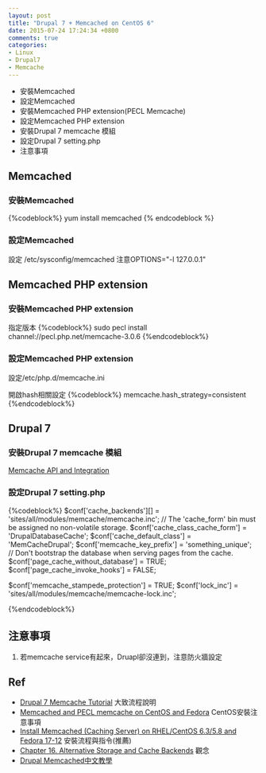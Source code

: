 ```yaml
---
layout: post
title: "Drupal 7 + Memcached on CentOS 6"
date: 2015-07-24 17:24:34 +0800
comments: true
categories:
- Linux
- Drupal7
- Memcache 
---
```


- 安裝Memcached
- 設定Memcached
- 安裝Memcached PHP extension(PECL Memcache)
- 設定Memcached PHP extension
- 安裝Drupal 7 memcache 模組
- 設定Drupal 7 setting.php
- 注意事項
<!-- more -->
##  Memcached  ##
### 安裝Memcached ###

{%codeblock%}
yum install memcached
{% endcodeblock %}

### 設定Memcached ###

設定 /etc/sysconfig/memcached
注意OPTIONS="-l 127.0.0.1"

## Memcached PHP extension ##
### 安裝Memcached PHP extension ###
指定版本
{%codeblock%}
sudo pecl install channel://pecl.php.net/memcache-3.0.6
{%endcodeblock%}

### 設定Memcached PHP extension ###
設定/etc/php.d/memcache.ini

開啟hash相關設定
{%codeblock%}
memcache.hash\_strategy=consistent
{%endcodeblock%}

## Drupal 7 ##
### 安裝Drupal 7 memcache 模組 ###
[Memcache API and Integration](https://www.drupal.org/project/memcache)

### 設定Drupal 7 setting.php ###
{%codeblock%}
$conf['cache_backends'][] = 'sites/all/modules/memcache/memcache.inc';
// The 'cache_form' bin must be assigned no non-volatile storage.
$conf['cache_class_cache_form'] = 'DrupalDatabaseCache';
$conf['cache_default_class'] = 'MemCacheDrupal';
$conf['memcache_key_prefix'] = 'something_unique';
// Don't bootstrap the database when serving pages from the cache.
$conf['page_cache_without_database'] = TRUE;
$conf['page_cache_invoke_hooks'] = FALSE;

$conf['memcache_stampede_protection'] = TRUE;
$conf['lock_inc'] = 'sites/all/modules/memcache/memcache-lock.inc';

{%endcodeblock%}


## 注意事項 ##
1. 若memcache service有起來，Druapl卻沒連到，注意防火牆設定

## Ref ##
- [Drupal 7 Memcache Tutorial](https://www.drupal.org/node/1131468)
大致流程說明
- [Memcached and PECL memcache on CentOS and Fedora](http://tag1consulting.com/blog/memcache-centos-fedora)
CentOS安裝注意事項
- [Install Memcached (Caching Server) on RHEL/CentOS 6.3/5.8 and Fedora 17-12](http://www.tecmint.com/install-memcached-caching-server-on-rhel-centos-fedora/)
安裝流程與指令(推薦)
- [Chapter 16. Alternative Storage and Cache Backends](http://chimera.labs.oreilly.com/books/1230000000845/ch16.html)
觀念
- [Drupal Memcached中文教學](http://www.hellosanta.com.tw/Drupal%E7%B6%B2%E7%AB%99%E8%A8%AD%E8%A8%88/drupal-memcached)

